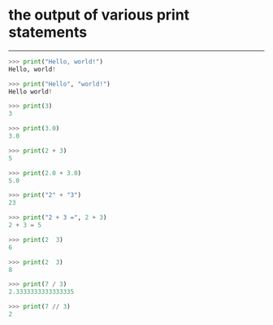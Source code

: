 # the output of various print statements
---

```py
>>> print("Hello, world!")
Hello, world!
```


```py
>>> print("Hello", "world!")
Hello world!
```


```py
>>> print(3)
3
```


```py
>>> print(3.0)
3.0
```


```py
>>> print(2 + 3)
5
```


```py
>>> print(2.0 + 3.0)
5.0
```


```py
>>> print("2" + "3")
23
```


```py
>>> print("2 + 3 =", 2 + 3)
2 + 3 = 5
```


```py
>>> print(2  3)
6
```


```py
>>> print(2  3)
8
```


```py
>>> print(7 / 3)
2.3333333333333335
```


```py
>>> print(7 // 3)
2
```
